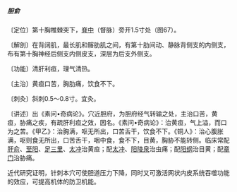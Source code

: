 ##### 胆俞

〔定位〕第十胸椎棘突下，[脊中](https://www.gmzyjc.com/read/zjs/zjs3.2.2-0.0.1.3.6.md)（督脉）旁开1.5寸处（图67）。

〔解剖〕在背阔肌，最长肌和髂肋肌之间，有第十肋间动、静脉背侧支的内侧支，布有第十胸神经后侧支内侧皮支，深层为后支外侧支。

〔功能〕清肝利疸，理气清热。

〔主治〕黄疸口苦，胸肋痛，饮食不下。

〔刺灸〕斜刺0.5〜0.8寸。宜灸。

〔讲述〕出《素问•奇病论》。穴近胆府，为胆府经气转输之处，主治口苦，黄疸，胁痛之疾，有疏肝利疸之效，因名。《素问•奇病论》：治黄疸，气上溢，而口为之苦。《甲乙》：治胸满，呕无所出，口苦舌干，饮食不下。《铜人》：治心腹胀满，呕则食无所出，口苦舌干，咽中食，食不下，目黄，胸胁不能转侧。临床常配[肝俞](https://www.gmzyjc.com/read/zjs/zjs3.1.7-8-0.0.1.3.18.md)、[至阳](https://www.gmzyjc.com/read/zjs/zjs3.2.2-0.0.1.3.9.md)、[足三里](https://www.gmzyjc.com/read/zjs/zjs3.1.1-3-0.1.3.3.36.md)、[太冲](https://www.gmzyjc.com/read/zjs/zjs3.1.9-12-0.0.4.3.3.md)治黄疸；配[太冲](https://www.gmzyjc.com/read/zjs/zjs3.1.9-12-0.0.4.3.3.md)、[阳陵泉](https://www.gmzyjc.com/read/zjs/zjs3.1.9-12-0.0.3.3.34.md)治虫痛；配[阳纲](https://www.gmzyjc.com/read/zjs/zjs3.1.7-8-0.0.1.3.48.md)治目黄；配[章门](https://www.gmzyjc.com/read/zjs/zjs3.1.9-12-0.0.4.3.13.md)治胁痛。

近代研究证明，针刺本穴可使胆道压力下降，同时又可激活网状内皮系统吞噬功能的效应，可提高机体的防卫机能。
